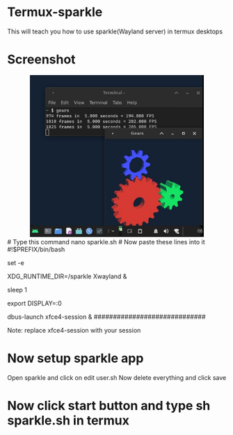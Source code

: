 # Termux-sparkle
This will teach you how to use sparkle(Wayland server) in termux desktops

# Screenshot
<div align="center">
    <img src="screenshot.jpg" width="400px"</img> 
</div>
# Type this command
nano sparkle.sh
# Now paste these lines into it
#!$PREFIX/bin/bash

set -e 

XDG_RUNTIME_DIR=/sparkle Xwayland &

sleep 1

export DISPLAY=:0

dbus-launch xfce4-session &
#############################

Note: replace xfce4-session with your session
# Now setup sparkle app
Open sparkle and click on edit user.sh
Now delete everything and click save
# Now click start button and type sh sparkle.sh in termux
